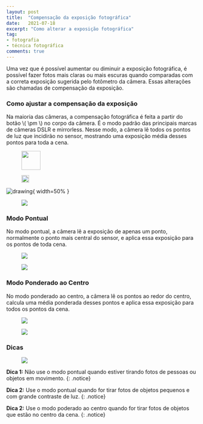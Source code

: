 ```yaml
---
layout: post
title:  "Compensação da exposição fotográfica"
date:   2021-07-18
excerpt: "Como alterar a exposição fotográfica"
tag:
- fotografia
- técnica fotográfica
comments: true
---
```

Uma vez que é possível aumentar ou diminuir a exposição fotográfica, é possível fazer fotos mais claras ou mais escuras quando comparadas com a correta exposição sugerida pelo fotômetro da câmera. Essas alterações são chamadas de compensação da exposição.

### Como ajustar a compensação da exposição
Na maioria das câmeras, a compensação fotográfica é feita a partir do botão \\( \pm \\) no corpo da câmera.
É o modo padrão das principais marcas de câmeras DSLR e mirrorless. Nesse modo, a câmera lê todos os pontos de luz que incidirão no sensor, mostrando uma exposição média desses pontos para toda a cena.

<figure>
	<img src="https://i.imgur.com/i1JTfji.png" width="50"/>
</figure>

<figure>
	<img src="https://i.imgur.com/i1JTfji.png" height="20" />
</figure>

![drawing](https://i.imgur.com/i1JTfji.png){ width=50% }



<figure>
	<img src="https://i.imgur.com/jc8IGVq.png">
</figure>

### Modo Pontual
No modo pontual, a câmera lê a exposição de apenas um ponto, normalmente o ponto mais central do sensor, e aplica essa exposição para os pontos de toda cena.

<figure>
	<img src="https://i.imgur.com/zCtarmh.png">
</figure>

<figure>
	<img src="https://i.imgur.com/bFpgEUA.png">
</figure>

### Modo Ponderado ao Centro
No modo ponderado ao centro, a câmera lê os pontos ao redor do centro, calcula uma média ponderada desses pontos e aplica essa exposição para todos os pontos da cena.

<figure>
	<img src="https://i.imgur.com/aLP7y2d.png">
</figure>

<figure>
	<img src="https://i.imgur.com/Hhnl20O.png">
</figure>

### Dicas
<figure>
	<img src="https://i.imgur.com/5XapiGD.png">
</figure>

**Dica 1:** Não use o modo pontual quando estiver tirando fotos de pessoas ou objetos em movimento.
{: .notice}

**Dica 2:** Use o modo pontual quando for tirar fotos de objetos pequenos e com grande contraste de luz.
{: .notice}

**Dica 2:** Use o modo poderado ao centro quando for tirar fotos de objetos que estão no centro da cena.
{: .notice}
